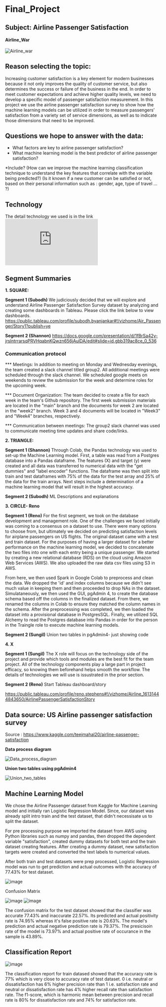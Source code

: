# Final_Project

## Subject: Airline Passenger Satisfaction

#### Airline_War
![Airline_war](images/airline_war.jfif)

## Reason selecting the topic:
Increasing customer satisfaction is a key element for modern businesses because it not only improves the quality of customer service, but also determines the success or failure of the business in the end. In order to meet customer expectations and achieve higher quality levels, we need to develop a specific model of passenger satisfaction measurement. In this project we use the airline passenger satisfaction survey to show how the machine learning models can be utilized in order to measure passengers’ satisfaction from a variety set of service dimensions, as well as to indicate those dimensions that need to be improved.


## Questions we hope to answer with the data:
* What factors are key to airline passenger satisfaction?
* What machine learning model is the best predictor of airline passenger satisfaction?

*Include? (How can we improve the machine learning classification technique to understand the key features that correlate with the variable being predicted?) (Is it known if a new customer can be satisfied or not, based on their personal information such as : gender, age, type of travel ... ?)

## Technology
The detail technology we used is in the link
![technology.md](https://github.com/Subodh2044/Final_Project/blob/Sungil/technology.md)

## Segment Summaries

**1. SQUARE:**

**Segment 1 (Subodh)**
We judiciously decided that we will explore and understand Airline Passenger Satisfaction Survey dataset by analyzing and creating some dashboards in Tableau. Please click the link below to view dashboards.
https://public.tableau.com/profile/subodh.byanjankar#!/vizhome/Air_Passenger/Story1?publish=ye

**Segment 2 (Shannon)**
https://docs.google.com/presentation/d/1fBrSa42y-jrsIntrrarsqPRVHqabnKQwzn656jAulDA/edit#slide=id.gbb319ac8ce_0_536

### Communication protocol
*** Meetings:
In addition to meeting on Monday and Wednesday evenings, the team created a slack channel titled group2. All additional meetings were scheduled through the slack channel. We scheduled google meets on weekends to review the submission for the week and determine roles for the upcoming week. 

*** Document Organization:
The team decided to create a file for each week in the team's Github repository. The first week submission materials are located in the "main" branch and the documents for week 2 are located in the "week2" branch. Week 3 and 4 documents will be located in "Week3" and "Week4" branches, respectively.

*** Communication between meetings:
The group2 slack channel was used to communicate meeting time updates and share code/links.

**2. TRIANGLE:**

**Segment 1 (Shannon)**
Through Colab, the Pandas technology was used to set-up the Machine Learning model. First, a table was read from a Postgres database into a Pandas dataframe. The features (X) and target (y) were created and all data was transferred to numerical data with the "get dummies" and "label encoder" functions. The dataframe was then split into train and test dataframes with 75% of the data for the test array and 25% of the data for the train arrays. Next steps include a determination of a machine learning model that will result in the highest accuracy. 

**Segment 2 (Subodh)**
ML Descriptions and explanations

**3. CIRCLE- Reno**

**Segment 1 (Reno)**
For the first segment, we took on the database development and management role. One of the challenges we faced initially was coming to a consensus on a dataset to use. There were many options to choose from, but ultimately we decided on predicting satisfaction levels for airplane passengers on US flights. The original dataset came with a test and train dataset. For the purposes of having a larger dataset for a better performance on the machine learning model, we decided to concatenate the two files into one with each entry being a unique passenger. We started by creating a new relational database (RDS) on the cloud using Amazon Web Services (AWS). We also uploaded the raw data csv files using S3 in AWS. 

From here, we then used Spark in Google Colab to preprocess and clean the data. We dropped the 'id' and index columns because we didn't see much value in keeping them and then proceeded to drop NAs in the dataset. Simulataneously, we then used the GUI, pgAdmin 4, to create the database schema based off the columns in the finalized dataset. From there, we renamed the columns in Colab to ensure they matched the column names in the schema. After the preprocessing was completed, we then loaded the dataset into a provisional database in PostgresSQL. Finally, we utilized SQL Alchemy to read the Postgres database into Pandas in order for the person in the Traingle role to execute machine learning models. 

**Segment 2 (Sungil)**
Union two tables in pgAdmin4- just showing code

**4. X**

**Segment 1 (Sungil)**
The X role will focus on the technology side of the project and provide which tools and modules are the best fit for the team project. All of the technology components play a large part in project efficacy, so knowing them beforehand helps smooth the workflow. The details of technologies we will use is issustrated in the prior section.

**Segment 2 (Reno)**
Start Tableau dashboard/story

https://public.tableau.com/profile/reno.stephens#!/vizhome/Airline_16131444843650/AirlinePassengerSatisfactionStory

## Data source: US Airline passenger satisfaction survey
Source : https://www.kaggle.com/teejmahal20/airline-passenger-satisfaction

**Data process diagram**

![Data_process_diagram](images/dataprocess.png)

**Union two tables using pgAdmin4**

![Union_two_tables](images/merge_and_createtable.png)

## Machine Learning Model

We chose the Airline Passenger dataset from Kaggle for Machine Learning model and initially ran Logistic Regression Model. Since, our dataset was already split intro train and the test dataset, that didn't necessisate us to split the dataset. 

For pre processing purpose we imported the dataset from AWS using Python libraries such as numpy and pandas, then dropped the dependent variable "satisfaction", created dummy datasets for both test and the train dataset creating features. After creating a dummy dataset, new satisfaction targets were created and converted the text labels to numerical values.

After both train and test datasets were prep processed, Logistic Regression model was run to get prediction and actual outcomes with the accuracy of 77.43% for test dataset. 

![image](https://user-images.githubusercontent.com/67131400/108599790-e880bf00-7358-11eb-8869-49bddfb138a5.png)


Confusion Matrix

![image](https://user-images.githubusercontent.com/67131400/108599801-f59dae00-7358-11eb-8e27-edaa630cee6e.png)
![image](https://user-images.githubusercontent.com/67131400/108599815-04846080-7359-11eb-9871-8177cdb6157c.png)


The confusion matrix for the test dataset showed that the classifier was accurate 77.43% and inaccurate 22.57%. Its predicted and actual positivity rate is 74.95% whereas it's false positive rate is 20.63%. The model's prediction and actual negative prediction rate is 79.37%. The presicisoin rate of the model is 73.97% and actual positive rate of occurance in the sample is 43.89%.

## Classification Report
![image](https://user-images.githubusercontent.com/67131400/108599908-7e1c4e80-7359-11eb-8cbd-c2526fa8cbc3.png)

The classification report for train datased showed that the accuracy rate is 77% which is very close to accuracy rate of test dataset. 0 i.e. neutral or dissatisfaction has 6% higher precision rate than 1 i.e. satisfaction rate and neutral or dissatisfaction rate has 4% higher recall rate than satisfaction rate. The f1-score, which is harmonic mean between precision and recall rate is 80% for dissatisfaction rate and 74% for satisfaction rate.


